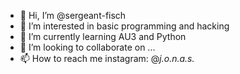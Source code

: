 - 👋 Hi, I’m @sergeant-fisch
- 👀 I’m interested in basic programming and hacking
- 🌱 I’m currently learning AU3 and Python
- 💞️ I’m looking to collaborate on ...
- 📫 How to reach me instagram: @_j.o.n.a.s._ 

<!---
sergeant-fisch/sergeant-fisch is a ✨ special ✨ repository because its `README.md` (this file) appears on your GitHub profile.
You can click the Preview link to take a look at your changes.
--->
